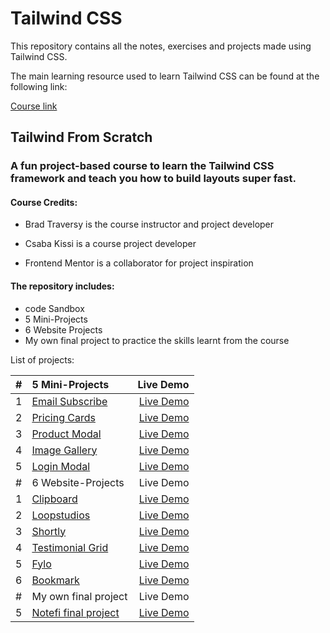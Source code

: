 # Tailwind CSS

This repository contains all the notes, exercises and projects made using Tailwind CSS.

The main learning resource used to learn Tailwind CSS can be found at the following link:

[Course link]( https://www.udemy.com/course/tailwind-from-scratch/)     

## Tailwind From Scratch

### A fun project-based course to learn the Tailwind CSS framework and teach you how to build layouts super fast.

#### Course Credits:

- Brad Traversy is the course instructor and project developer

- Csaba Kissi is a course project developer

- Frontend Mentor is a collaborator for project inspiration

#### The repository includes:

* code Sandbox
* 5 Mini-Projects
* 6 Website Projects
* My own final project to practice the skills learnt from the course


List of projects:

| #             | 5 Mini-Projects | Live Demo  |
| --------------|:-------------| ----------:|
|1|[Email Subscribe](https://github.com/Alkxs/TailwindCSS/tree/main/tailwind_mini-projects/email_subscribe) | [Live Demo](https://eloquent-cuchufli-642f2b.netlify.app) |
|2|[Pricing Cards](https://github.com/Alkxs/TailwindCSS/tree/main/tailwind_mini-projects/Pricing%20cards) | [Live Demo](https://idyllic-salamander-3ffffe.netlify.app) |
|3|[Product Modal](https://github.com/Alkxs/TailwindCSS/tree/main/tailwind_mini-projects/Product%20Modal) | [Live Demo](https://coruscating-malabi-8a24b3.netlify.app) |
|4|[Image Gallery](https://github.com/Alkxs/TailwindCSS/tree/main/tailwind_mini-projects/image%20gallery) | [Live Demo](https://resplendent-dragon-ac897b.netlify.app) |
|5|[Login Modal](https://github.com/Alkxs/TailwindCSS/tree/main/tailwind_mini-projects/Login_modal) | [Live Demo](https://capable-sprite-5e4641.netlify.app) |
| #             | 6 Website-Projects | Live Demo  |
|1|[Clipboard](https://github.com/Alkxs/TailwindCSS/tree/main/Tailwind_main-projects/Clipboard) | [Live Demo](https://stirring-strudel-846d60.netlify.app) |
|2|[Loopstudios](https://github.com/Alkxs/TailwindCSS/tree/main/Tailwind_main-projects/Loopstudios) | [Live Demo](https://singular-biscuit-bdd756.netlify.app/) |
|3|[Shortly](https://github.com/Alkxs/TailwindCSS/tree/main/Tailwind_main-projects/shortly) | [Live Demo](https://amazing-caramel-a7e180.netlify.app) |
|4|[Testimonial Grid](https://github.com/Alkxs/TailwindCSS/tree/main/Tailwind_main-projects/TestimonialGrid) | [Live Demo](https://jovial-quokka-707cde.netlify.app) |
|5|[Fylo](https://github.com/Alkxs/TailwindCSS/tree/main/Tailwind_main-projects/Fylo) | [Live Demo](https://inspiring-sherbet-f9b3aa.netlify.app) |
|6|[Bookmark](https://github.com/Alkxs/TailwindCSS/tree/main/Tailwind_main-projects/bookmark) | [Live Demo](https://luxury-moonbeam-3c4b22.netlify.app) |
| #             | My own final project | Live Demo  |
|5|[Notefi final project]() | [Live Demo](custom-tailwind.netlify.app) |
